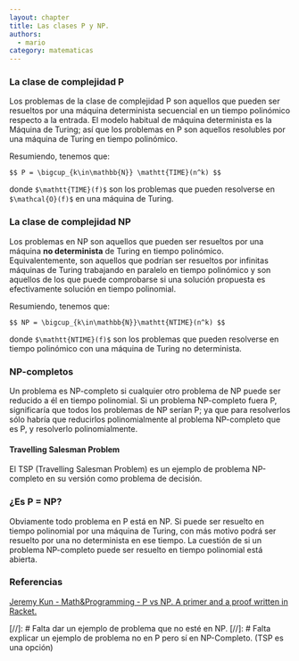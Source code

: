 ```yaml
---
layout: chapter
title: Las clases P y NP.
authors:
  - mario
category: matematicas
---
```


### La clase de complejidad P

Los problemas de la clase de complejidad P son aquellos que pueden ser resueltos por una máquina determinista secuencial en un tiempo polinómico respecto a la entrada. El modelo habitual de máquina determinista es la Máquina de Turing; así que los problemas en P son aquellos resolubles por una máquina de Turing en tiempo polinómico.

Resumiendo, tenemos que:

`$$ P = \bigcup_{k\in\mathbb{N}} \mathtt{TIME}(n^k) $$`

donde `$\mathtt{TIME}(f)$` son los problemas que pueden resolverse en `$\mathcal{O}(f)$` en una máquina de Turing. 


### La clase de complejidad NP 

Los problemas en NP son aquellos que pueden ser resueltos por una máquina **no determinista** de Turing en tiempo polinómico. Equivalentemente, son aquellos que podrían ser resueltos por infinitas máquinas de Turing trabajando en paralelo en tiempo polinómico y son aquellos de los que puede comprobarse si una solución propuesta es efectivamente solución en tiempo polinomial.

Resumiendo, tenemos que:

`$$ NP = \bigcup_{k\in\mathbb{N}}\mathtt{NTIME}(n^k) $$`

donde `$\mathtt{NTIME}(f)$` son los problemas que pueden resolverse en tiempo polinómico con una máquina de Turing no determinista.


### NP-completos
Un problema es NP-completo si cualquier otro problema de NP puede ser reducido a él en tiempo polinomial. Si un problema NP-completo fuera P, significaría que todos los problemas de NP serían P; ya que para resolverlos sólo habría que reducirlos polinomialmente al problema NP-completo que es P, y resolverlo polinomialmente.


#### Travelling Salesman Problem
El TSP (Travelling Salesman Problem) es un ejemplo de problema NP-completo en su versión como problema de decisión.

### ¿Es P = NP?
Obviamente todo problema en P está en NP. Si puede ser resuelto en tiempo polinomial por una máquina de Turing, con más motivo podrá ser resuelto por una no determinista en ese tiempo.
La cuestión de si un problema NP-completo puede ser resuelto en tiempo polinomial está abierta.

### Referencias
[Jeremy Kun - Math&Programming - P vs NP. A primer and a proof written in Racket. ](http://jeremykun.com/2012/02/23/p-vs-np-a-primer-and-a-proof-written-in-racket/)


[//]: # Falta dar un ejemplo de problema que no esté en NP.
[//]: # Falta explicar un ejemplo de problema no en P pero sí en NP-Completo. (TSP es una opción)

